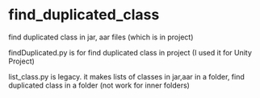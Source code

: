 # find_duplicated_class
find duplicated class in jar, aar files (which is in project)

findDuplicated.py is for find duplicated class in project (I used it for Unity Project)

list_class.py is legacy. it makes lists of classes in jar,aar in a folder, find duplicated class in a folder (not work for inner folders)
